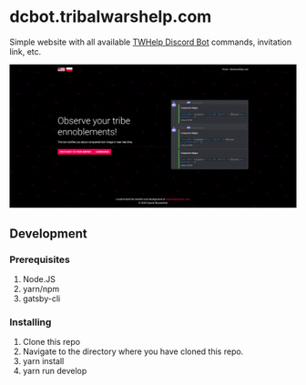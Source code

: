 # dcbot.tribalwarshelp.com

Simple website with all available [TWHelp Discord Bot](https://github.com/tribalwarshelp/dcbot) commands, invitation link, etc.

![Screenshot](/screenshots/indexpage.png?raw=true)

## Development

### Prerequisites

1. Node.JS
2. yarn/npm
3. gatsby-cli

### Installing

1. Clone this repo
2. Navigate to the directory where you have cloned this repo.
3. yarn install
4. yarn run develop
